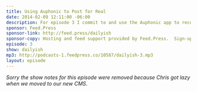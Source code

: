```yaml
---
title: Using Auphonic to Post for Real
date: 2014-02-09 12:11:00 -06:00
description: For episode 3 I commit to and use the Auphonic app to record for real this time. I&rsquo;m recording in my kitchen while making my coffee - can you smell the difference from my usual office recordings?   How would you listen to a short podcast like this? Direct link to mp3 on Twitter or traditional podcast player that download/streams the show. Let me know in the comments below.
sponsor: Feed.Press
sponsor-link: http://feed.press/dailyish
sponsor-copy: Hosting and feed support provided by Feed.Press.  Sign-up today and try FeedPress on a 14 day trial (no contracts or commitments). Use promo code * dailyish* during checkout to get 10% off your first year.
episode: 3
show: dailyish
mp3: http://podcasts-1.feedpress.co/10587/dailyish-3.mp3
layout: episode
---
```


*Sorry the show notes for this episode were removed because Chris got lazy when we moved to our new CMS*.
